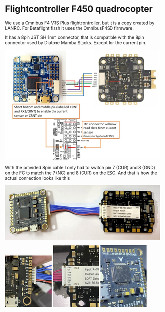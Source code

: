 # Flightcontroller F450 quadrocopter

We use a Omnibus F4 V3S Plus flightcontroller, but it is a copy created by LANRC. For Betaflight flash it uses the OmnibusF4SD firmware.

It has a 8pin JST SH 1mm connector, that is compatible with the 8pin connector used by Diatone Mamba Stacks. Except for the current pin.

![wiring diagram](wiring_F4_ESC_Mamba_F40.jpg)

With the provided 8pin cable I only had to switch pin 7 (CUR) and 8 (GND) on the FC to match the 7 (NC) and 8 (CUR) on the ESC. And that is how the actual connection looks like this

![wiring FC ESC](wiring_FC_ESC.JPG)

<img src="8pin_FC.jpg" width=30%>
<img src="8pin_ESC.jpg" width=30%>
<img src="FC.jpg" width=30%>
